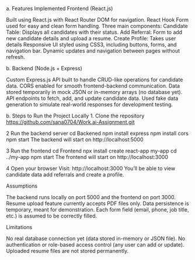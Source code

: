 a. Features Implemented
   Frontend (React.js)

Built using React.js with React Router DOM for navigation.
React Hook Form used for easy and clean form handling.
Three main components:
Candidate Table: Displays all candidates with their status.
Add Referral: Form to add new candidate details and upload a resume.
Create Profile: Takes user details 
Responsive UI styled using CSS3, including buttons, forms, and navigation bar.
Dynamic updates and navigation between pages without refresh.

b. Backend
   (Node.js + Express)

Custom Express.js API built to handle CRUD-like operations for candidate data.
CORS enabled for smooth frontend-backend communication.
Data stored temporarily in mock JSON or in-memory arrays (no database yet).
API endpoints to fetch, add, and update candidate data.
Used fake data generation to simulate real-world responses for development testing.

b. Steps to Run the Project Locally
1️. Clone the repository
https://github.com/sana0704/Work.ai-Assignment.git

2️ Run the backend server
cd Backened
npm install express 
npm install cors
npm start
The backend will start on http://localhost:5000

3️ Run the frontend
cd Frontend
npx install create react-app my-app
cd ../my-app
npm start
The frontend will start on http://localhost:3000

4️ Open your browser
Visit: http://localhost:3000
You’ll be able to view candidate data add referrals and create a profile.

Assumptions

The backend runs locally on port 5000 and the frontend on port 3000.
Resume upload feature currently accepts PDF files only.
Data persistence is temporary, meant for demonstration.
Each form field (email, phone, job title, etc.) is assumed to be correctly filled.

Limitations

 No real database connection yet (data stored in-memory or JSON file).
 No authentication or role-based access control (any user can add or update).
 Uploaded resume files are not stored permanently.
